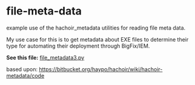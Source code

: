 # file-meta-data
example use of the hachoir_metadata utilities for reading file meta data.

My use case for this is to get metadata about EXE files to determine their type for automating their deployment through BigFix/IEM.

**See this file:** [file_metadata3.py](https://github.com/jgstew/file_meta_data/blob/main/file_metadata3.py)

based upon: https://bitbucket.org/haypo/hachoir/wiki/hachoir-metadata/code
